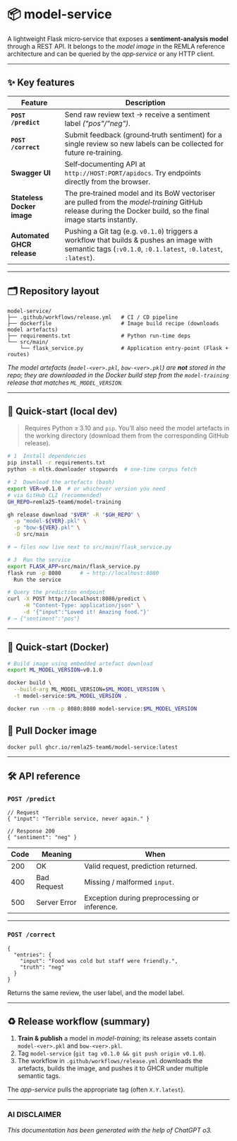 # 📦 model-service

A lightweight Flask micro‑service that exposes a **sentiment‑analysis model** through a REST API.  It belongs to the *model image* in the REMLA reference architecture and can be queried by the *app‑service* or any HTTP client.

---

## ✨  Key features

| Feature                    | Description                                                                                                                                                    |
| -------------------------- | -------------------------------------------------------------------------------------------------------------------------------------------------------------- |
| **`POST /predict`**        | Send raw review text → receive a sentiment label *("pos"/"neg")*.                                                                                              |
| **`POST /correct`**        | Submit feedback (ground‑truth sentiment) for a single review so new labels can be collected for future re‑training.                                            |
| **Swagger UI**             | Self‑documenting API at `http://HOST:PORT/apidocs`.  Try endpoints directly from the browser.                                                                  |
| **Stateless Docker image** | The pre‑trained model and its BoW vectoriser are pulled from the *model‑training* GitHub release during the Docker build, so the final image starts instantly. |
| **Automated GHCR release** | Pushing a Git tag (e.g. `v0.1.0`) triggers a workflow that builds & pushes an image with semantic tags (`:v0.1.0`, `:0.1.latest`, `:0.latest`, `:latest`).     |

---

## 🗂  Repository layout

```text
model-service/
├── .github/workflows/release.yml   # CI / CD pipeline
├── dockerfile                      # Image build recipe (downloads model artefacts)
├── requirements.txt                # Python run‑time deps
└── src/main/
    └── flask_service.py            # Application entry‑point (Flask + routes)
```

*The model artefacts (`model-<ver>.pkl`, `bow-<ver>.pkl`) are **not** stored in the repo; they are downloaded in the Docker build step from the `model-training` release that matches `ML_MODEL_VERSION`.*

---

## 🏁  Quick‑start (local dev)

> Requires Python ≥ 3.10 and `pip`.  You’ll also need the model artefacts in the working directory (download them from the corresponding GitHub release).

```bash
# 1  Install dependencies
pip install -r requirements.txt
python -m nltk.downloader stopwords  # one‑time corpus fetch

# 2  Download the artefacts (bash)
export VER=v0.1.0  # or whichever version you need
# via GitHub CLI (recommended)
GH_REPO=remla25-team6/model-training

gh release download "$VER" -R "$GH_REPO" \
  -p "model-${VER}.pkl" \
  -p "bow-${VER}.pkl" \
  -D src/main

# → files now live next to src/main/flask_service.py

# 3  Run the service
export FLASK_APP=src/main/flask_service.py
flask run -p 8080      # → http://localhost:8080
  Run the service
```

```bash
# Query the prediction endpoint
curl -X POST http://localhost:8080/predict \
     -H "Content-Type: application/json" \
     -d '{"input":"Loved it! Amazing food."}'
# → {"sentiment":"pos"}
```

---

## 🐳  Quick‑start (Docker)

```bash
# Build image using embedded artefact download
export ML_MODEL_VERSION=v0.1.0

docker build \
  --build-arg ML_MODEL_VERSION=$ML_MODEL_VERSION \
  -t model-service:$ML_MODEL_VERSION .

docker run --rm -p 8080:8080 model-service:$ML_MODEL_VERSION
```

## 🐳 Pull Docker image
```
docker pull ghcr.io/remla25-team6/model-service:latest
```

---

## 🛠  API reference

### `POST /predict`

```jsonc
// Request
{ "input": "Terrible service, never again." }

// Response 200
{ "sentiment": "neg" }
```

| Code | Meaning      | When                                         |
| ---- | ------------ | -------------------------------------------- |
| 200  | OK           | Valid request, prediction returned.          |
| 400  | Bad Request  | Missing / malformed `input`.                 |
| 500  | Server Error | Exception during preprocessing or inference. |

---

### `POST /correct`

```jsonc
{
  "entries": {
    "input": "Food was cold but staff were friendly.",
    "truth": "neg"
  }
}
```

Returns the same review, the user label, and the model label.

---

## ♻️  Release workflow (summary)

1. **Train & publish** a model in *model-training*; its release assets contain `model-<ver>.pkl` and `bow-<ver>.pkl`.
2. Tag `model-service` (`git tag v0.1.0 && git push origin v0.1.0`).
3. The workflow in `.github/workflows/release.yml` downloads the artefacts, builds the image, and pushes it to GHCR under multiple semantic tags.

The *app-service* pulls the appropriate tag (often `X.Y.latest`).

---


### AI DISCLAIMER
*This documentation has been generated with the help of ChatGPT o3.*
